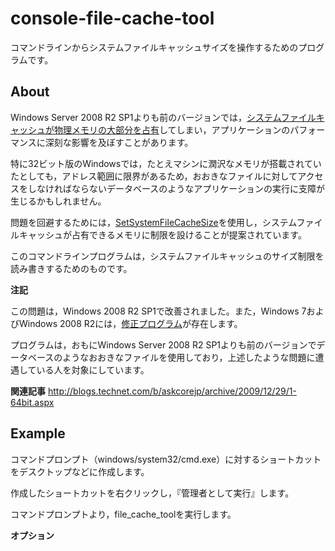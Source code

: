 # console-file-cache-tool
コマンドラインからシステムファイルキャッシュサイズを操作するためのプログラムです。

About
-----
Windows Server 2008 R2 SP1よりも前のバージョンでは，[システムファイルキャッシュが物理メモリの大部分を占有](http://support.microsoft.com/kb/976618)してしまい，アプリケーションのパフォーマンスに深刻な影響を及ぼすことがあります。

特に32ビット版のWindowsでは，たとえマシンに潤沢なメモリが搭載されていたとしても，アドレス範囲に限界があるため，おおきなファイルに対してアクセスをしなければならないデータベースのようなアプリケーションの実行に支障が生じるかもしれません。

問題を回避するためには，[SetSystemFileCacheSize](http://msdn.microsoft.com/en-us/library/aa965240(VS.85).aspx)を使用し，システムファイルキャッシュが占有できるメモリに制限を設けることが提案されています。

このコマンドラインプログラムは，システムファイルキャッシュのサイズ制限を読み書きするためのものです。

**注記**

この問題は，Windows 2008 R2 SP1で改善されました。また，Windows 7およびWindows 2008 R2には，[修正プログラム](http://support.microsoft.com/kb/979149)が存在します。

プログラムは，おもにWindows Server 2008 R2 SP1よりも前のバージョンでデータベースのようなおおきなファイルを使用しており，上述したような問題に遭遇している人を対象にしています。

**関連記事**
http://blogs.technet.com/b/askcorejp/archive/2009/12/29/1-64bit.aspx

Example
-------
コマンドプロンプト（windows/system32/cmd.exe）に対するショートカットをデスクトップなどに作成します。

作成したショートカットを右クリックし，『管理者として実行』します。

コマンドプロンプトより，file_cache_toolを実行します。

**オプション**

